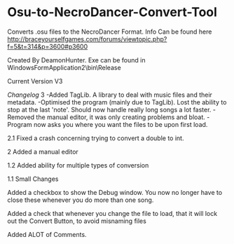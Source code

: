 Osu-to-NecroDancer-Convert-Tool
===============================

Converts .osu files to the NecroDancer Format. Info Can be found here http://braceyourselfgames.com/forums/viewtopic.php?f=5&t=314&p=3600#p3600

Created By DeamonHunter.
Exe can be found in WindowsFormApplication2\bin\Release

Current Version V3

*Changelog*
3 
-Added TagLib. A library to deal with music files and their metadata. 
-Optimised the program (mainly due to TagLib). Lost the ability to stop at the last 'note'. Should now handle really long songs a lot faster.
-Removed the manual editor, it was only creating problems and bloat.
-Program now asks you where you want the files to be upon first load.

2.1 Fixed a crash concerning trying to convert a double to int.

2 Added a manual editor

1.2 Added ability for multiple types of conversion

1.1 Small Changes

Added a checkbox to show the Debug window. You now no longer have to close these whenever you do more than one song.

Added a check that whenever you change the file to load, that it will lock out the Convert Button, to avoid misnaming files

Added ALOT of Comments.

